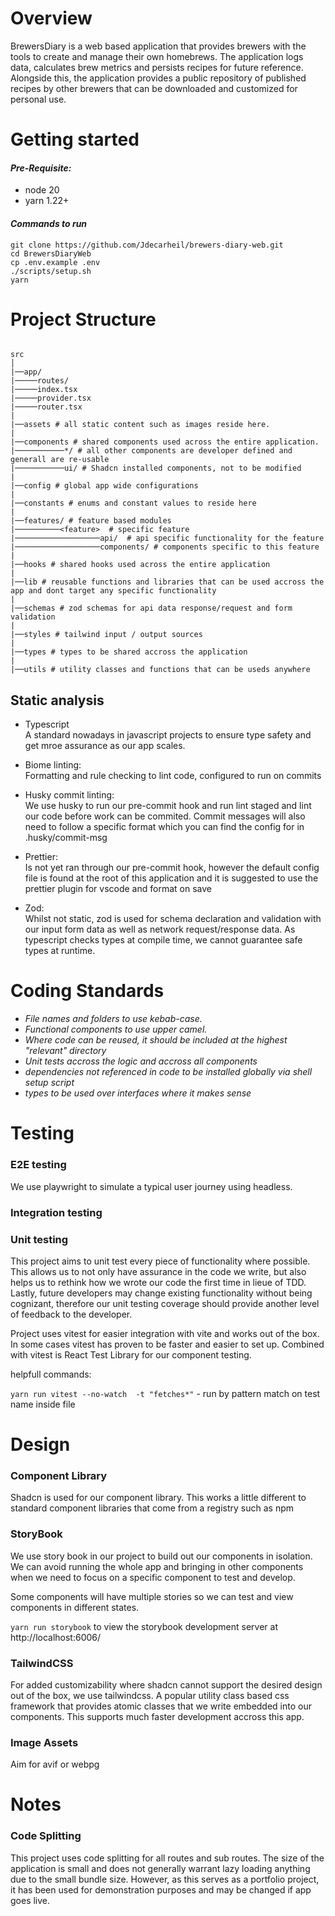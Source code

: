 # **Overview**

BrewersDiary is a web based application that provides brewers with the tools to create and manage their own homebrews. The application logs data, calculates brew metrics and persists recipes for future reference. Alongside this, the application provides a public repository of published recipes by other brewers that can be downloaded and customized for personal use.

# **Getting started**

#### _Pre-Requisite:_

- node 20
- yarn 1.22+

#### _Commands to run_

```
git clone https://github.com/Jdecarheil/brewers-diary-web.git
cd BrewersDiaryWeb
cp .env.example .env
./scripts/setup.sh
yarn
```

# **Project Structure**

```

src
│
|──app/
|─────routes/
|─────index.tsx
|─────provider.tsx
|─────router.tsx
|
|──assets # all static content such as images reside here.
|
|──components # shared components used across the entire application.
|───────────*/ # all other components are developer defined and generall are re-usable
|───────────ui/ # Shadcn installed components, not to be modified
|
|──config # global app wide configurations
|
|──constants # enums and constant values to reside here
|
|──features/ # feature based modules
|──────────<feature>  # specific feature
|───────────────────api/  # api specific functionality for the feature
|───────────────────components/ # components specific to this feature
|
|──hooks # shared hooks used across the entire application
|
|──lib # reusable functions and libraries that can be used accross the app and dont target any specific functionality
|
|──schemas # zod schemas for api data response/request and form validation
|
|──styles # tailwind input / output sources
|
|──types # types to be shared accross the application
|
|──utils # utility classes and functions that can be useds anywhere
```

## Static analysis

- Typescript\
  A standard nowadays in javascript projects to ensure type safety and get mroe assurance as our app scales.

- Biome linting:\
  Formatting and rule checking to lint code, configured to run on commits

- Husky commit linting:\
  We use husky to run our pre-commit hook and run lint staged and lint our code before work can be commited. Commit messages will also need to follow a specific format which you can find the config for in .husky/commit-msg

- Prettier:\
  Is not yet ran through our pre-commit hook, however the default config file is found at the root of this application and it is suggested to use the prettier plugin for vscode and format on save

- Zod:\
  Whilst not static, zod is used for schema declaration and validation with our input form data as well as network request/response data. As typescript checks types at compile time, we cannot guarantee safe types at runtime.

# **Coding Standards**

- _File names and folders to use kebab-case._
- _Functional components to use upper camel._
- _Where code can be reused, it should be included at the highest "relevant" directory_
- _Unit tests accross the logic and accross all components_
- _dependencies not referenced in code to be installed globally via shell setup script_
- _types to be used over interfaces where it makes sense_

# Testing

### E2E testing

We use playwright to simulate a typical user journey using headless.

### Integration testing

### Unit testing

This project aims to unit test every piece of functionality where possible. This allows us to not only have assurance in the code we write, but also helps us to rethink how we wrote our code the first time in lieue of TDD. Lastly, future developers may change existing functionality without being cognizant, therefore our unit testing coverage should provide another level of feedback to the developer.

Project uses vitest for easier integration with vite and works out of the box. In some cases vitest has proven to be faster and easier to set up. Combined with vitest is React Test Library for our component testing.

helpfull commands:

`yarn run vitest --no-watch  -t "fetches*"` - run by pattern match on test name inside file

# Design

### Component Library

Shadcn is used for our component library. This works a little different to standard component libraries that come from a registry such as npm

### StoryBook

We use story book in our project to build out our components in isolation. We can avoid running the whole app and bringing in other components when we need to focus on a specific component to test and develop.

Some components will have multiple stories so we can test and view components in different states.

`yarn run storybook` to view the storybook development server at http://localhost:6006/

### TailwindCSS

For added customizability where shadcn cannot support the desired design out of the box, we use tailwindcss. A popular utility class based css framework that provides atomic classes that we write embedded into our components. This supports much faster development accross this app.

### Image Assets

Aim for avif or webpg

# Notes

### Code Splitting

This project uses code splitting for all routes and sub routes. The size of the application is small and does not generally warrant lazy loading anything due to the small bundle size. However, as this serves as a portfolio project, it has been used for demonstration purposes and may be changed if app goes live.
